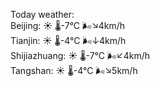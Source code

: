 Today weather:  
Beijing: ☀️   🌡️-7°C 🌬️↘4km/h  
Tianjin: ☀️   🌡️-4°C 🌬️↓4km/h  
Shijiazhuang: ☀️   🌡️-7°C 🌬️↙4km/h  
Tangshan: ☀️   🌡️-4°C 🌬️↘5km/h  
